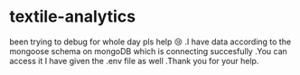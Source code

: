 # textile-analytics
been trying to debug for whole day pls help 😢 .I have data according to the mongoose schema on mongoDB which is connecting succesfully .You can access it I have given the .env file as well .Thank you for your help.
